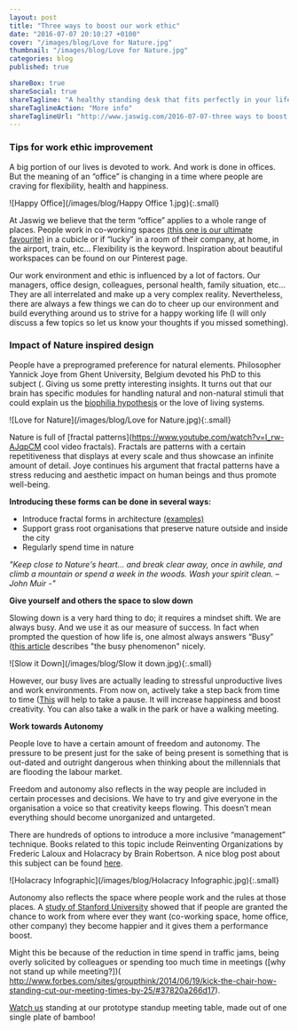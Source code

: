 ```yaml
---
layout: post
title: "Three ways to boost our work ethic"
date: "2016-07-07 20:10:27 +0100"
cover: "/images/blog/Love for Nature.jpg"
thumbnail: "/images/blog/Love for Nature.jpg"
categories: blog
published: true

shareBox: true
shareSocial: true
shareTagline: "A healthy standing desk that fits perfectly in your life"
shareTaglineAction: "More info"
shareTaglineUrl: "http://www.jaswig.com/2016-07-07-three ways to boost your workd ethic.html"
---
```


### Tips for work ethic improvement

A big portion of our lives is devoted to work. And work is done in offices. But the meaning of an “office” is changing in a time where people are craving for flexibility, health and happiness. 
<!--more-->

![Happy Office](/images/blog/Happy Office 1.jpg){:.small}

At Jaswig we believe that the term “office” applies to a whole range of places. People work in co-working spaces [(this one is our ultimate favourite)](https://www.thesurfoffice.com/) in a cubicle or if  “lucky” in a room of their company, at home, in the airport, train, etc… Flexibility is the keyword. Inspiration about beautiful workspaces can be found on our Pinterest page. 

Our work environment and ethic is influenced by a lot of factors. Our managers, office design, colleagues, personal health, family situation, etc… They are all interrelated and make up a very complex reality. Nevertheless, there are always a few things we can do to cheer up our environment and build everything around us to strive for a happy working life (I will only discuss a few topics so let us know your thoughts if you missed something).

### Impact of Nature inspired design

People have a preprogramed preference for natural elements. Philosopher Yannick Joye from Ghent University, Belgium devoted his PhD to this subject (. Giving us some pretty interesting insights. It turns out that our brain has specific modules for handling natural and non-natural stimuli that could explain us the [biophilia hypothesis](https://en.wikipedia.org/wiki/Biophilia_hypothesis) or the love of living systems. 

![Love for Nature](/images/blog/Love for Nature.jpg){:.small}

Nature is full of [fractal patterns](https://www.youtube.com/watch?v=I_rw-AJqpCM cool video fractals). Fractals are patterns with a certain repetitiveness that displays at every scale and thus showcase an infinite amount of detail. Joye continues his argument that fractal patterns have a stress reducing and aesthetic impact on human beings and thus promote well-being. 

**Introducing these forms can be done in several ways:**
- Introduce fractal forms in architecture [(examples)](http://blog.ted.com/architecture-infused-with-fractals-ron-eglash-and-xavier-vilalta/)
- Support grass root organisations that preserve nature outside and inside the city 
- Regularly spend time in nature

*"Keep close to Nature's heart... and break clear away, once in awhile, and climb a mountain or spend a week in the woods. Wash your spirit clean. – John Muir -"*


**Give yourself and others the space to slow down**

Slowing down is a very hard thing to do; it requires a mindset shift. We are always busy. And we use it as our measure of success. In fact when prompted the question of how life is, one almost always answers “Busy” ([this article](https://medium.com/adventures-in-consumer-technology/there-s-never-any-time-adfe472d8613#.uanxg6zc4) describes "the busy phenomenon" nicely. 

![Slow it Down](/images/blog/Slow it down.jpg){:.small}

However, our busy lives are actually leading to stressful unproductive lives and work environments. 
From now on, actively take a step back from time to time ([This](http://www.kikki-k.com/hourglass-pause) will help to take a pause.  It will increase happiness and boost creativity. You can also take a walk in the park or have a walking meeting.

**Work towards Autonomy**

People love to have a certain amount of freedom and autonomy. The pressure to be present just for the sake of being present is something that is out-dated and outright dangerous when thinking about the millennials that are flooding the labour market. 

Freedom and autonomy also reflects in the way people are included in certain processes and decisions. We have to try and give everyone in the organisation a voice so that creativity keeps flowing. This doesn’t mean everything should become unorganized and untargeted. 

There are hundreds of options to introduce a more inclusive “management” technique. Books related to this topic include Reinventing Organizations by Frederic Laloux and Holacracy by Brain Robertson. A nice blog post about this subject can be found [here](https://medium.com/creative-order/beyond-hierarchy-holacracy-truly-responsive-organisations-love-authority-18e659d70297#.hk9a9y161).

![Holacracy Infographic](/images/blog/Holacracy Infographic.jpg){:.small}

Autonomy also reflects the space where people work and the rules at those places. A [study of Stanford University](https://www.gsb.stanford.edu/insights/researchers-flexibility-may-be-key-increased-productivity) showed that if people are granted the chance to work from where ever they want (co-working space, home office, other company) they become happier and it gives them a performance boost. 

Might this be because of the reduction in time spend in traffic jams, being overly solicited by colleagues or spending too much time in meetings ([why not stand up while meeting?])( http://www.forbes.com/sites/groupthink/2014/06/19/kick-the-chair-how-standing-cut-our-meeting-times-by-25/#37820a266d17).

[Watch us](https://www.youtube.com/watch?v=83UODs4TXcI) standing at our prototype standup meeting table, made out of one single plate of bamboo!
